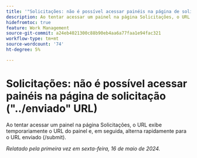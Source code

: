 ```yaml
---
title: '"Solicitações: não é possível acessar painéis na página de solicitação ("../enviado" URL)"'
description: Ao tentar acessar um painel na página Solicitações, o URL exibe temporariamente o URL do painel e, em seguida, alterna rapidamente para o URL enviado (/submit).
hidefromtoc: true
feature: Work Management
source-git-commit: a24eb4021300c88b90eb4aa6a77faa1e94fac321
workflow-type: tm+mt
source-wordcount: '74'
ht-degree: 5%

---
```



# Solicitações: não é possível acessar painéis na página de solicitação (&quot;../enviado&quot; URL)

Ao tentar acessar um painel na página Solicitações, o URL exibe temporariamente o URL do painel e, em seguida, alterna rapidamente para o URL enviado (/submit).

_Relatado pela primeira vez em sexta-feira, 16 de maio de 2024._



